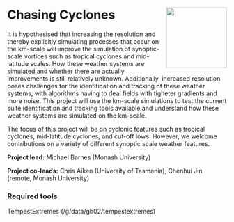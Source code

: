 # Chasing Cyclones  <img src='https://21centuryweather.org.au/wp-content/uploads/Hackathon-Image-WCRP-Positive-1536x736.jpg' align="right" height="139" />

It is hypothesised that increasing the resolution and thereby explicitly simulating processes that occur on the km-scale will improve the simulation of synoptic-scale vortices such as tropical cyclones and mid-latitude scales. How these weather systems are simulated and whether there are actually improvements is still relatively unknown. Additionally, increased resolution poses challenges for the identification and tracking of these weather systems, with algorithms having to deal fields with tigheter gradients and more noise. This project will use the km-scale simulations to test the current suite identification and tracking tools available and understand how these weather systems are simulated on the km-scale.

The focus of this project will be on cyclonic features such as tropical cyclones, mid-latitude cyclones, and cut-off lows. However, we welcome contributions on a variety of different synoptic scale weather features. 

**Project lead:** Michael Barnes (Monash University)

**Project co-leads:** Chris Aiken (University of Tasmania), Chenhui Jin (remote, Monash University)

### Required tools ###

TempestExtremes (/g/data/gb02/tempestextremes)


